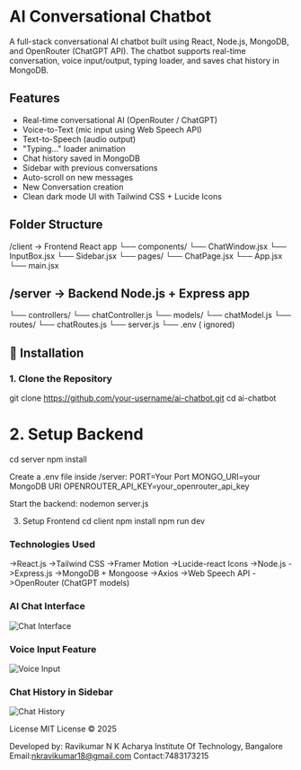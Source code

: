 #  AI Conversational Chatbot

A full-stack conversational AI chatbot built using React, Node.js, MongoDB, and OpenRouter (ChatGPT API). The chatbot supports real-time conversation, voice input/output, typing loader, and saves chat history in MongoDB.

## Features

-  Real-time conversational AI (OpenRouter / ChatGPT)
-  Voice-to-Text (mic input using Web Speech API)
-  Text-to-Speech (audio output)
-  "Typing..." loader animation
-  Chat history saved in MongoDB
-  Sidebar with previous conversations
-  Auto-scroll on new messages
-  New Conversation creation
-  Clean dark mode UI with Tailwind CSS + Lucide Icons

## Folder Structure
/client → Frontend React app
└── components/
└── ChatWindow.jsx
└── InputBox.jsx
└── Sidebar.jsx
└── pages/
└── ChatPage.jsx
└── App.jsx
└── main.jsx

## /server → Backend Node.js + Express app
└── controllers/
└── chatController.js
└── models/
└── chatModel.js
└── routes/
└── chatRoutes.js
└── server.js
└── .env ( ignored)

## 🔧 Installation
### 1. Clone the Repository
git clone https://github.com/your-username/ai-chatbot.git
cd ai-chatbot

# 2. Setup Backend
cd server
npm install

Create a .env file inside /server:
PORT=Your Port 
MONGO_URI=your MongoDB URI
OPENROUTER_API_KEY=your_openrouter_api_key

Start the backend:
nodemon server.js

3. Setup Frontend
cd client
npm install
npm run dev

### Technologies Used
->React.js
->Tailwind CSS
->Framer Motion
->Lucide-react Icons
->Node.js
->Express.js
->MongoDB + Mongoose
->Axios
->Web Speech API
->OpenRouter (ChatGPT models)

### AI Chat Interface
![Chat Interface](./assets/chat-start.png)

### Voice Input Feature
![Voice Input](./assets/voice-input.png)

### Chat History in Sidebar
![Chat History](./assets/chat-history.png)

License
MIT License © 2025

Developed by:
Ravikumar N K
Acharya Institute Of Technology, Bangalore 
Email:nkravikumar18@gmail.com
Contact:7483173215


